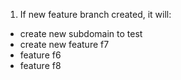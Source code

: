 1. If new feature branch created, it will:
  - create new subdomain to test
  - create new feature f7
  - feature f6
  - feature f8
